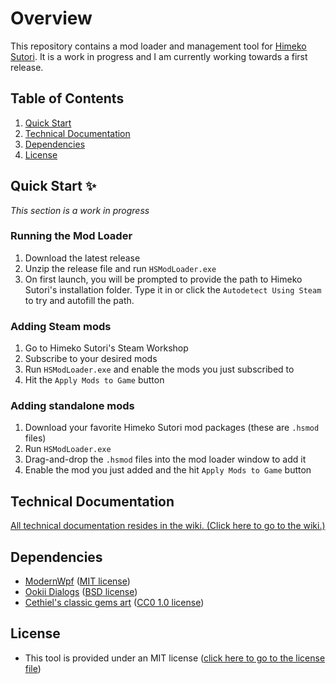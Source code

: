 # Overview
This repository contains a mod loader and management tool for [Himeko Sutori](https://store.steampowered.com/app/669500/Himeko_Sutori/). It is a work in progress and I am currently working towards a first release.

## Table of Contents
1. [Quick Start](#quick-start-)
3. [Technical Documentation](#technical-documentation)
5. [Dependencies](#dependencies)
6. [License](#license)

## Quick Start ✨
*This section is a work in progress*

### Running the Mod Loader
1. Download the latest release
2. Unzip the release file and run ```HSModLoader.exe```
3. On first launch, you will be prompted to provide the path to Himeko Sutori's installation folder. Type it in or click the ```Autodetect Using Steam``` to try and autofill the path.

### Adding Steam mods
1. Go to Himeko Sutori's Steam Workshop
2. Subscribe to your desired mods
3. Run ```HSModLoader.exe``` and enable the mods you just subscribed to
4. Hit the ```Apply Mods to Game``` button

### Adding standalone mods
1. Download your favorite Himeko Sutori mod packages (these are ```.hsmod``` files)
2. Run ```HSModLoader.exe```
3. Drag-and-drop the ```.hsmod``` files into the mod loader window to add it
4. Enable the mod you just added and the hit ```Apply Mods to Game``` button

## Technical Documentation
[All technical documentation resides in the wiki. (Click here to go to the wiki.)](https://github.com/solimodsthings/hs-mod-loader/wiki)

## Dependencies
* [ModernWpf](https://github.com/Kinnara/ModernWpf) ([MIT license](https://github.com/Kinnara/ModernWpf/blob/master/LICENSE))
* [Ookii Dialogs](https://github.com/ookii-dialogs/ookii-dialogs-wpf) ([BSD license](https://github.com/ookii-dialogs/ookii-dialogs-wpf/blob/master/LICENSE))
* [Cethiel's classic gems art](https://opengameart.org/content/gems-classic) ([CC0 1.0 license](https://creativecommons.org/publicdomain/zero/1.0/))

## License
* This tool is provided under an MIT license ([click here to go to the license file](https://github.com/solimodsthings/hs-mod-loader/blob/main/LICENSE))
